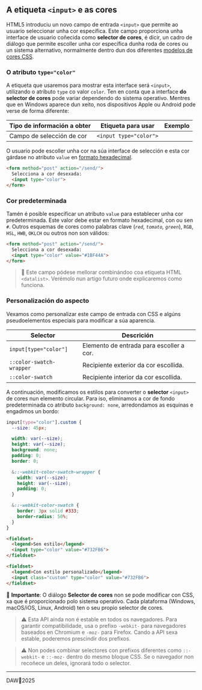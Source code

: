 ## A etiqueta `<input>` e as cores

HTML5 introduciu un novo campo de entrada `<input>` que permite ao usuario seleccionar unha cor específica. Este campo proporciona unha interface de usuario coñecida como **selector de cores**, é dicir, un cadro de diálogo que permite escoller unha cor específica dunha roda de cores ou un sistema alternativo, normalmente dentro dun dos diferentes [modelos de cores CSS](https://lenguajecss.com/css/colores/codigos-color/).

### O atributo `type="color"`

A etiqueta que usaremos para mostrar esta interface será `<input>`, utilizando o atributo `type` co valor `color`. Ten en conta que a interface **do selector de cores** pode variar dependendo do sistema operativo. Mentres que en Windows aparece dun xeito, nos dispositivos Apple ou Android pode verse de forma diferente:

| Tipo de información a obter | Etiqueta para usar     | Exemplo |
| --------------------------- | ---------------------- | ------- |
| Campo de selección de cor   | `<input type="color">` |         |

O usuario pode escoller unha cor na súa interface de selección e esta cor gárdase no atributo `value` en [formato hexadecimal](https://lenguajecss.com/css/colores/formato-hexadecimal/).

```html
<form method="post" action="/send/">
  Selecciona a cor desexada:
  <input type="color">
</form>
```

### Cor predeterminada

Tamén é posible especificar un atributo `value` para establecer unha cor predeterminada. Este valor debe estar en formato hexadecimal, con ou sen `#`. Outros esquemas de cores como palabras clave (*`red`, `tomato`, `green`*), `RGB`, `HSL`, `HWB`, `OKLCH` ou outros non son válidos:

```html
<form method="post" action="/send/">
  Selecciona a cor desexada:
  <input type="color" value="#1BF44A">
</form>
```

> 📌 Este campo pódese mellorar combinándoo coa etiqueta HTML `<datalist>`. Verémolo nun artigo futuro onde explicaremos como funciona.

### Personalización do aspecto

Vexamos como personalizar este campo de entrada con CSS e algúns pseudoelementos especiais para modificar a súa aparencia.

| Selector                 | Descrición                                        |
| ------------------------ | ------------------------------------------------- |
| `input[type="color"]`    | Elemento de entrada para escoller a cor.         |
| `::color-swatch-wrapper` | Recipiente exterior da cor escollida.             |
| `::color-swatch`         | Recipiente interior da cor escollida.             |

A continuación, modificamos os estilos para converter o **selector** `<input>` de cores nun elemento circular. Para iso, eliminamos a cor de fondo predeterminada co atributo `background: none`, arredondamos as esquinas e engadimos un bordo:

```css
input[type="color"].custom {
  --size: 45px;

  width: var(--size);
  height: var(--size);
  background: none;
  padding: 0;
  border: 0;

  &::-webkit-color-swatch-wrapper {
    width: var(--size);
    height: var(--size);
    padding: 0;
  }

  &::-webkit-color-swatch {
    border: 3px solid #333;
    border-radius: 50%;
  }
}
```

```html
<fieldset>
  <legend>Sen estilo</legend>
  <input type="color" value="#732FB6">
</fieldset>

<fieldset>
  <legend>Con estilo personalizado</legend>
  <input class="custom" type="color" value="#732FB6">
</fieldset>
```

📢 **Importante**: O diálogo **Selector de cores** non se pode modificar con CSS, xa que é proporcionado polo sistema operativo. Cada plataforma (Windows, macOS/iOS, Linux, Android) ten o seu propio selector de cores.

> ⚠️ Esta API aínda non é estable en todos os navegadores. Para garantir compatibilidade, usa o prefixo `-webkit-` para navegadores baseados en Chromium e `-moz-` para Firefox. Cando a API sexa estable, poderemos prescindir dos prefixos.

> ⚠️ Non podes combinar selectores con prefixos diferentes como `::-webkit-` e `::-moz-` dentro do mesmo bloque CSS. Se o navegador non recoñece un deles, ignorará todo o selector.


---

DAW🧊2025